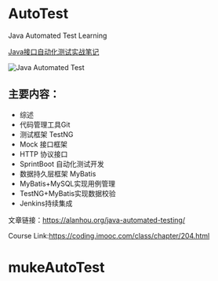 # AutoTest
Java Automated Test Learning

[Java接口自动化测试实战笔记](https://alanhou.org/java-automated-testing/)

![Java Automated Test](http://p2.pstatp.com/large/pgc-image/7a2464aae82141079a59ce757f9485bd)

## 主要内容：

* 综述
* 代码管理工具Git
* 测试框架 TestNG
* Mock 接口框架
* HTTP 协议接口
* SprintBoot 自动化测试开发
* 数据持久层框架 MyBatis
* MyBatis+MySQL实现用例管理
* TestNG+MyBatis实现数据校验
* Jenkins持续集成

文章链接：https://alanhou.org/java-automated-testing/

Course Link:https://coding.imooc.com/class/chapter/204.html

# mukeAutoTest
